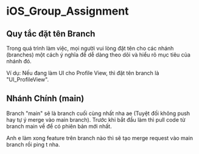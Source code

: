 # iOS_Group_Assignment

## Quy tắc đặt tên Branch

Trong quá trình làm việc, mọi người vui lòng đặt tên cho các nhánh (branches) một cách ý nghĩa để dễ dàng theo dõi và hiểu rõ mục tiêu của nhánh đó. 

Ví dụ: Nếu đang làm UI cho Profile View, thì đặt tên branch là "UI_ProfileView".

## Nhánh Chính (main)

Branch "main" sẽ là branch cuối cùng nhất nha ae (Tuyệt đối không push hay tự ý merge vào main branch). Trước khi bắt đầu làm thì pull code từ branch main về để có phiên bản mới nhất.  

Anh e làm xong feature trên branch nào thì sẽ tạo merge request vào main branch rồi ping t nha.
